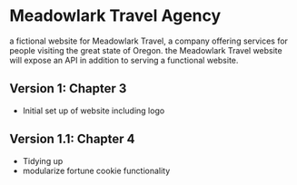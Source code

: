 # Meadowlark Travel Agency
a fictional website for Meadowlark Travel, a company offering services for people visiting the great state of
Oregon. the Meadowlark Travel website will expose an API in addition to serving a functional website.
## Version 1: Chapter 3
* Initial set up of website including logo
## Version 1.1: Chapter 4
* Tidying up
* modularize fortune cookie functionality 


 